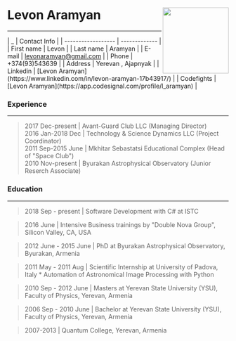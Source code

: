 # Levon Aramyan <img src="https://avatars1.githubusercontent.com/u/43417240?s=400&u=a1453a92825498b0a2e6059b2eaea7a2ca9108b9&v=4" align="right" width="150px" height="150px" />
<hr/>
| _                  | Contact Info  |
| ------------------ | ------------- |
| First name         | Levon         |
| Last name          | Aramyan       |
| E-mail             | <a href="mailto:levonaramyan@gmail.com">levonaramyan@gmail.com</a> |
| Phone              | +374(93)543639 |
| Address            | Yerevan , Ajapnyak |    
| Linkedin           | [Levon Aramyan](https://www.linkedin.com/in/levon-aramyan-17b43917/) |
| Codefights         | [Levon Aramyan](https://app.codesignal.com/profile/l_aramyan) |

### Experience
----------------
> 2017 Dec-present | Avant-Guard Club LLC (Managing Director) <br>
> 2016 Jan-2018 Dec | Technology & Science Dynamics LLC (Project Coordinator) <br>
> 2011 Sep-2015 June | Mkhitar Sebastatsi Educational Complex (Head of "Space Club") <br>
> 2010 Nov-present | Byurakan Astrophysical Observatory (Junior Reserch Associate) <br>


### Education
---------

>2018 Sep - present   | Software Development with C# at ISTC<br>

>2016 June  | Intensive Business trainings by "Double Nova Group", Silicon Valley, CA, USA

>2012 June - 2015 June  | PhD at Byurakan Astrophysical Observatory, Byurakan, Armenia

>2011 May - 2011 Aug  | Scientific Internship at University of Padova, Italy
    * Automation of Astronomical Image Processing with Python

>2010 Sep - 2012 June  | Masters at Yerevan State University (YSU), Faculty of Physics, Yerevan, Armenia

>2006 Sep - 2010 June | Bachelor at Yerevan State University (YSU), Faculty of Physics, Yerevan, Armenia

>2007-2013 | Quantum College, Yerevan, Armenia

<br><br>


